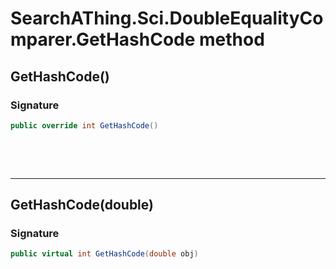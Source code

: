 # SearchAThing.Sci.DoubleEqualityComparer.GetHashCode method
## GetHashCode()
### Signature
```csharp
public override int GetHashCode()
```

<p>&nbsp;</p>
<p>&nbsp;</p>
<hr/>

## GetHashCode(double)
### Signature
```csharp
public virtual int GetHashCode(double obj)
```
